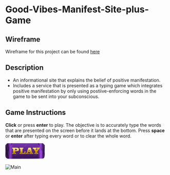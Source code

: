 # Good-Vibes-Manifest-Site-plus-Game

## **Wireframe**


Wireframe for this project can be found [here](https://www.figma.com/file/R78ksfdvOZH4mD8A2E7R9e/SPD-Project-Sprint-1)


## **Description**
- An informational site that explains the belief of positive manifestation.
- Includes a service that is presented as a typing game which integrates positive manifestation by only using postiive-enforcing words in the game to be sent into your subconscious.

## Game Instructions
**Click** or press **enter** to play. The objective is to accurately type the words that are presented on the screen before it lands at the bottom. Press **space** or **enter** after typing every word or to clear the whole word.

[<img src="demo/play-button.png">](https://aldrinbrillante.github.io/WD-Good-Vibes-Manifest-Game/game.html)

![Main](demo/type-away-gif.gif)